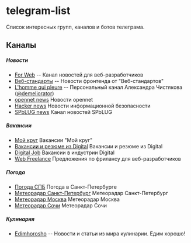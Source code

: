 # telegram-list
Список интересных групп, каналов и ботов телеграма.

## Каналы

##### Новости 
* [For Web](https://telegram.me/forwebdev) -- Канал новостей для веб-разработчиков
* [Веб-стандарты](https://telegram.me/webstandards_ru) -- Новости фронтенда от "Веб-стандартов"
* [L'homme qui pleure](https://telegram.me/lhommequipleure) -- Персональный канал Александра Чистякова ([@demeliorator](https://telegram.me/))
* [opennet news](https://telegram.me/opennews) Новости opennet
* [Hacker news](https://telegram.me/HakerNews) Новости информационной безопасности
* [SPbLUG news](https://telegram.me/spblug_news) Канал новостей SPbLUG

##### Вакансии
* [Мой круг](https://telegram.me/moikrug) Вакансии "Мой круг"
* [Вакансии и резюме из Digital](https://telegram.me/seohr) Вакансии и резюме из Digital
* [Digital Job](https://telegram.me/digitaljob_ch) Вакансии в индустрии Digital
* [Web Freelance](https://telegram.me/webfl) Предложения по фрилансу для веб-разработчиков

##### Погода
* [Погода СПБ](https://telegram.me/weatherSPB) Погода в Санкт-Петербурге
* [Метеорадар Санкт-Петербург](https://telegram.me/piterweathergif) Метеорадар Санкт-Петербург
* [Метеорадар Москва](http://telegram.me/mskweathergif) Метеорадар Москва
* [Метеорадар Сочи](http://telegram.me/sochiweathergif) Метеорадар Сочи

##### Кулинария
* [Edimhorosho](https://telegram.me/edimhorosho) -- Новости и статьи из мира кулинарии. Едим хорошо!
